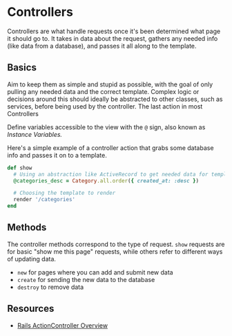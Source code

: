 # Controllers

Controllers are what handle requests once it's been determined what page it should go to. It takes in data about the request, gathers any needed info (like data from a database), and passes it all along to the template.

## Basics

Aim to keep them as simple and stupid as possible, with the goal of only pulling any needed data and the correct template. Complex logic or decisions around this should ideally be abstracted to other classes, such as services, before being used by the controller. The last action in most Controllers

Define variables accessible to the view with the `@` sign, also known as *Instance Variables.*

Here's a simple example of a controller action that grabs some database info and passes it on to a template.

``` ruby
def show
  # Using an abstraction like ActiveRecord to get needed data for template
  @categories_desc = Category.all.order({ created_at: :desc })

  # Choosing the template to render
  render '/categories'
end
```

## Methods

The controller methods correspond to the type of request. `show` requests are for basic "show me this page" requests, while others refer to different ways of updating data.

* `new` for pages where you can add and submit new data
* `create` for sending the new data to the database
* `destroy` to remove data

## Resources

* [Rails ActionController Overview](https://guides.rubyonrails.org/action_controller_overview.html)
